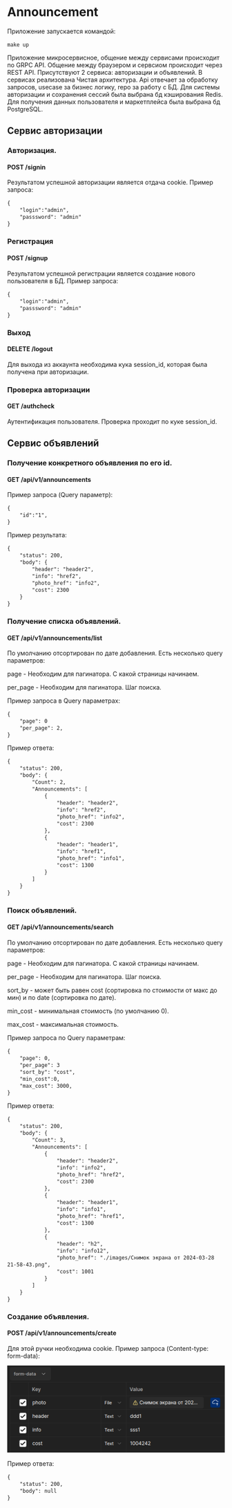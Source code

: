 # Announcement

Приложение запускается командой:
```
make up
```

Приложение микросервисное, общение между сервисами происходит по GRPC API. Общение между браузером и сервсиом происходит через REST API. Присутствуют 2 сервиса: авторизации и объявлений. В сервисах реализована Чистая архитектура. Api отвечает за обработку запросов, usecase за бизнес логику, repo за работу с БД.
Для системы авторизации и сохранения сессий была выбрана бд кэширования Redis. Для получения данных пользователя и маркетплейса была выбрана бд PostgreSQL.

## Сервис авторизации
### Авторизация.
#### POST /signin
Результатом успешной авторизации является отдача cookie. Пример запроса:
```
{
    "login":"admin",
    "passsword": "admin"
}
```
### Регистрация
#### POST /signup
Результатом успешной регистрации является создание нового пользователя в БД. Пример запроса:
```
{
    "login":"admin",
    "passsword": "admin"
}
```

### Выход
#### DELETE /logout
Для выхода из аккаунта необходима кука session_id, которая была получена при авторизации.

### Проверка авторизации
#### GET /authcheck
Аутентификация пользователя. Проверка проходит по куке session_id.

## Сервис объявлений
### Получение конкретного объявления по его id.
#### GET /api/v1/announcements
Пример запроса (Query параметр):
```
{
    "id":"1",
}
```
Пример результата:
```
{
    "status": 200,
    "body": {
        "header": "header2",
        "info": "href2",
        "photo_href": "info2",
        "cost": 2300
    }
}
```

### Получение списка объявлений.
#### GET /api/v1/announcements/list
По умолчанию отсортирован по дате добавления. Есть несколько query параметров:

page - Необходим для пагинатора. С какой страницы начинаем.

per_page - Необходим для пагинатора. Шаг поиска.

Пример запроса в Query параметрах:
```
{
    "page": 0
    "per_page": 2,
}
```

Пример ответа:
```
{
    "status": 200,
    "body": {
        "Count": 2,
        "Announcements": [
            {
                "header": "header2",
                "info": "href2",
                "photo_href": "info2",
                "cost": 2300
            },
            {
                "header": "header1",
                "info": "href1",
                "photo_href": "info1",
                "cost": 1300
            }
        ]
    }
}
```

### Поиск объявлений.
#### GET /api/v1/announcements/search
По умолчанию отсортирован по дате добавления. Есть несколько query параметров:

page - Необходим для пагинатора. С какой страницы начинаем.

per_page - Необходим для пагинатора. Шаг поиска.

sort_by - может быть равен cost (сортировка по стоимости от макс до мин) и по date (сортировка по дате).

min_cost - минимальная стоимость (по умолчанию 0).

max_cost - максимальная стоимость.

Пример запроса по Query параметрам:
```
{
    "page": 0,
    "per_page": 3
    "sort_by": "cost",
    "min_cost":0,
    "max_cost": 3000,
}
```

Пример ответа:
```
{
    "status": 200,
    "body": {
        "Count": 3,
        "Announcements": [
            {
                "header": "header2",
                "info": "info2",
                "photo_href": "href2",
                "cost": 2300
            },
            {
                "header": "header1",
                "info": "info1",
                "photo_href": "href1",
                "cost": 1300
            },
            {
                "header": "h2",
                "info": "info12",
                "photo_href": "./images/Снимок экрана от 2024-03-28 21-58-43.png",
                "cost": 1001
            }
        ]
    }
}
```

### Создание объявления.
#### POST /api/v1/announcements/create
Для этой ручки необходима cookie.
Пример запроса (Content-type: form-data):

![img_1.png](images/img_1.png)

Пример ответа:
```
{
    "status": 200,
    "body": null
}
```
